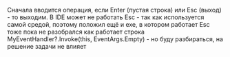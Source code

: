 Сначала вводится операция, если Enter (пустая строка) или Esc (выход) - то выходим.
В IDE может не работать Esc - так как используется самой средой, поэтому положил ещё и exe, в котором работает Esc тоже
пока не разобрался как работает строка MyEventHandler?.Invoke(this, EventArgs.Empty) - но буду разбираться, на решение задачи не влияет

